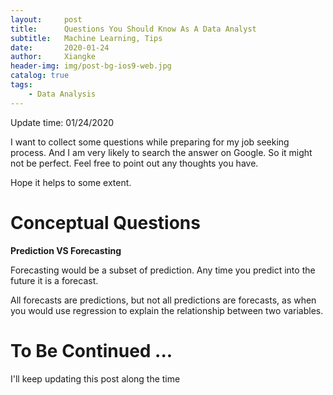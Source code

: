 ```yaml
---
layout:     post
title:      Questions You Should Know As A Data Analyst
subtitle:   Machine Learning, Tips
date:       2020-01-24
author:     Xiangke
header-img: img/post-bg-ios9-web.jpg
catalog: true
tags:
    - Data Analysis
---
```




Update time: 01/24/2020



I want to collect some questions while preparing for my job seeking process. And I am very likely to search the answer on Google. So it might not be perfect. Feel free to point out any thoughts you have.

Hope it helps to some extent.



# Conceptual Questions

**Prediction VS Forecasting**

Forecasting would be a subset of prediction. Any time you predict into the future it is a forecast. 

All forecasts are predictions, but not all predictions are forecasts, as when you would use regression to explain the relationship between two variables.





# To Be Continued ...

I'll keep updating this post along the time


